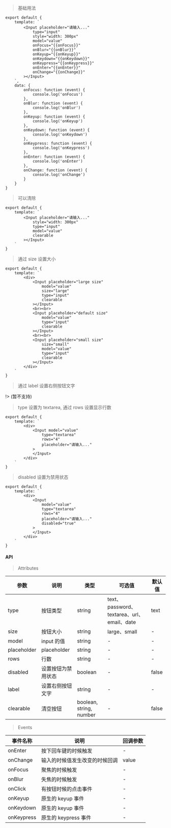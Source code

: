 > 基础用法

    export default {
        template: `
            <Input placeholder="请输入..."
                type="input"
                style="width: 300px"
                model="value"
                onFocus="{{onFocus}}"
                onBlur="{{onBlur}}"
                onKeyup="{{onKeyup}}"
                onKeydown="{{onKeydown}}"
                onKeypress="{{onKeypress}}"
                onEnter="{{onEnter}}"
                onChange="{{onChange}}"
            ></Input>
        `,
        data: {
            onFocus: function (event) {
                console.log('onFocus')
            },
            onBlur: function (event) {
                console.log('onBlur')
            },
            onKeyup: function (event) {
                console.log('onKeyup')
            },
            onKeydown: function (event) {
                console.log('onKeydown')
            },
            onKeypress: function (event) {
                console.log('onKeypress')
            },
            onEnter: function (event) {
                console.log('onEnter')
            },
            onChange: function (event) {
                console.log('onChange')
            }
        }
    }

> 可以清除

    export default {
        template: `
            <Input placeholder="请输入..."
                style="width: 300px"
                type="input"
                model="value"
                clearable
            ></Input>
        `
    }

> 通过 size 设置大小

    export default {
        template: `
            <div>
                <Input placeholder="large size"
                    model="value"
                    size="large"
                    type="input"
                    clearable
                ></Input>
                <br><br>
                <Input placeholder="default size"
                    model="value"
                    type="input"
                    clearable
                ></Input>
                <br><br>
                <Input placeholder="small size"
                    size="small"
                    model="value"
                    type="input"
                    clearable
                ></Input>
            </div>
        `
    }

> 通过 label 设置右侧按钮文字

!> (暂不支持)

> type 设置为 textarea, 通过 rows 设置显示行数

    export default {
        template: `
            <div>
                <Input model="value"
                    type="textarea"
                    rows="4"
                    placeholder="请输入..."
                >
                </Input>
            </div>
        `
    }

> disabled 设置为禁用状态

    export default {
        template: `
            <div>
                <Input
                    model="value"
                    type="textarea"
                    rows="4"
                    placeholder="请输入..."
                    disabled="true"
                >
                </Input>
            </div>
        `
    }

#### API

> Attributes

参数 | 说明 | 类型 | 可选值 | 默认值
---|---|---|---|---
type | 按钮类型 | string | text、password、textarea、url、email、date | text
size | 按钮大小 | string | large、small | -
model | input 的值 | string | - | -
placeholder | placeholder | string | - | -
rows | 行数 | string | - | -
disabled | 设置按钮为禁用状态 | boolean | - | false
label | 设置右侧按钮文字 | string | - | -
clearable | 清空按钮 | boolean, string, number | - | false

> Events

事件名称 | 说明 | 回调参数
---|---|---
onEnter | 按下回车键的时候触发 | -
onChange | 输入的时候值发生改变的时候回调 | value
onFocus | 聚焦的时候触发 | -
onBlur | 失焦的时候触发 | -
onClick | 有按钮时候的点击事件 | -
onKeyup | 原生的 keyup 事件 | -
onKeydown | 原生的 keyup 事件 | -
onKeypress | 原生的 keypress 事件 | -
